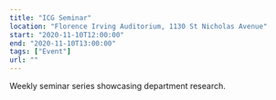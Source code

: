 ```yaml
---
title: "ICG Seminar"
location: "Florence Irving Auditorium, 1130 St Nicholas Avenue"
start: "2020-11-10T12:00:00"
end: "2020-11-10T13:00:00"
tags: ["Event"]
url: ""
---
```


Weekly seminar series showcasing department research.

<!-- endexcerpt -->

